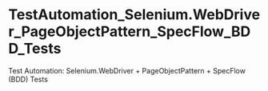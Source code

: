 # TestAutomation_Selenium.WebDriver_PageObjectPattern_SpecFlow_BDD_Tests
Test Automation: Selenium.WebDriver + PageObjectPattern + SpecFlow (BDD) Tests
